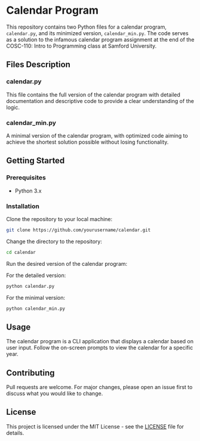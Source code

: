 # Calendar Program

This repository contains two Python files for a calendar program, `calendar.py`, and its minimized version, `calendar_min.py`. The code serves as a solution to the infamous calendar program assignment at the end of the COSC-110: Intro to Programming class at Samford University.

## Files Description

### calendar.py

This file contains the full version of the calendar program with detailed documentation and descriptive code to provide a clear understanding of the logic.

### calendar_min.py

A minimal version of the calendar program, with optimized code aiming to achieve the shortest solution possible without losing functionality.

## Getting Started

### Prerequisites

- Python 3.x

### Installation

Clone the repository to your local machine:

```bash
git clone https://github.com/yourusername/calendar.git
```

Change the directory to the repository:

```bash
cd calendar
```

Run the desired version of the calendar program:

For the detailed version:

```bash
python calendar.py
```

For the minimal version:

```bash
python calendar_min.py
```

## Usage

The calendar program is a CLI application that displays a calendar based on user input. Follow the on-screen prompts to view the calendar for a specific year.

## Contributing

Pull requests are welcome. For major changes, please open an issue first to discuss what you would like to change.

## License

This project is licensed under the MIT License - see the [LICENSE](LICENSE) file for details.
